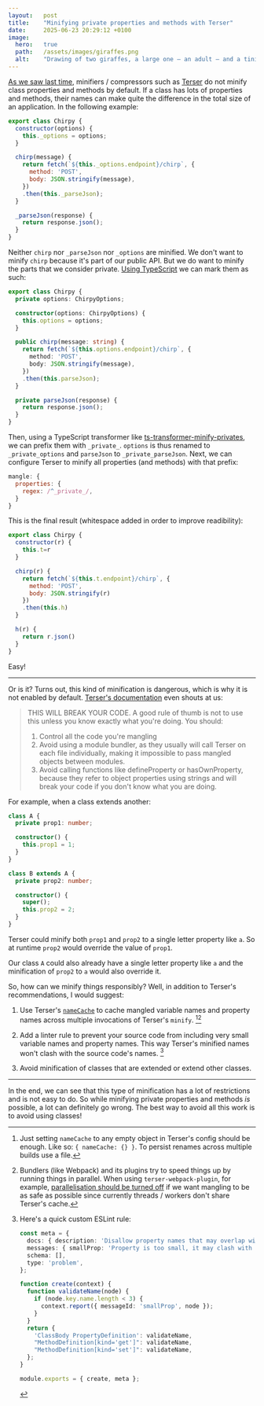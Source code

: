```yaml
---
layout:   post
title:    "Minifying private properties and methods with Terser"
date:     2025-06-23 20:29:12 +0100
image:
  hero:   true
  path:   /assets/images/giraffes.png
  alt:    "Drawing of two giraffes, a large one – an adult – and a tinier version – a child."
---
```


[As we saw last time], minifiers / compressors such as [Terser] do not minify class properties and methods by default. If a class has lots of properties and methods, their names can make quite the difference in the total size of an application. In the following example:

```js
export class Chirpy {
  constructor(options) {
    this._options = options;
  }

  chirp(message) {
    return fetch(`${this._options.endpoint}/chirp`, {
      method: 'POST',
      body: JSON.stringify(message),
    })
    .then(this._parseJson);
  }

  _parseJson(response) {
    return response.json();
  }
}
```

Neither `chirp` nor `_parseJson` nor `_options` are minified. We don't want to minify `chirp` because it's part of our public API. But we do want to minify the parts that we consider private. [Using TypeScript] we can mark them as such:

```ts
export class Chirpy {
  private options: ChirpyOptions;

  constructor(options: ChirpyOptions) {
    this.options = options;
  }

  public chirp(message: string) {
    return fetch(`${this.options.endpoint}/chirp`, {
      method: 'POST',
      body: JSON.stringify(message),
    })
    .then(this.parseJson);
  }

  private parseJson(response) {
    return response.json();
  }
}
```

Then, using a TypeScript transformer like [ts-transformer-minify-privates], we can prefix them with `_private_`. `options` is thus renamed to `_private_options` and `parseJson` to `_private_parseJson`. Next, we can configure Terser to minify all properties (and methods) with that prefix:

```js
mangle: {
  properties: {
    regex: /^_private_/,
  }
}
```

This is the final result (whitespace added in order to improve readibility):

```js
export class Chirpy {
  constructor(r) {
    this.t=r
  }

  chirp(r) {
    return fetch(`${this.t.endpoint}/chirp`, {
      method: 'POST',
      body: JSON.stringify(r)
    })
    .then(this.h)
  }

  h(r) {
    return r.json()
  }
}
```

Easy!

---

Or is it? Turns out, this kind of minification is dangerous, which is why it is not enabled by default. [Terser's documentation] even shouts at us:

> THIS WILL BREAK YOUR CODE. A good rule of thumb is not to use this unless you know exactly what you're doing. You should:
> 1. Control all the code you're mangling
> 2. Avoid using a module bundler, as they usually will call Terser on each file individually, making it impossible to pass mangled objects between modules.
> 3. Avoid calling functions like defineProperty or hasOwnProperty, because they refer to object properties using strings and will break your code if you don't know what you are doing.

For example, when a class extends another:

```ts
class A {
  private prop1: number;

  constructor() {
    this.prop1 = 1;
  }
}

class B extends A {
  private prop2: number;

  constructor() {
    super();
    this.prop2 = 2;
  }
}
```

Terser could minify both `prop1` and `prop2` to a single letter property like `a`. So at runtime `prop2` would override the value of `prop1`.

Our class `A` could also already have a single letter property like `a` and the minification of `prop2` to `a` would also override it.

So, how can we minify things responsibly? Well, in addition to Terser's recommendations, I would suggest:

1. Use Terser's [`nameCache`] to cache mangled variable names and property names across multiple invocations of Terser's `minify`. [^1][^2]

2. Add a linter rule to prevent your source code from including very small variable names and property names. This way Terser's minified names won't clash with the source code's names. [^3]

3. Avoid minification of classes that are extended or extend other classes.

---

In the end, we can see that this type of minification has a lot of restrictions and is not easy to do. So while minifying private properties and methods _is_ possible, a lot can definitely go wrong. The best way to avoid all this work is to avoid using classes!

[^1]: Just setting `nameCache` to any empty object in Terser's config should be enough. Like so: `{ nameCache: {} }`. To persist renames across multiple builds use a file.
[^2]: Bundlers (like Webpack) and its plugins try to speed things up by running things in parallel. When using `terser-webpack-plugin`, for example, [parallelisation should be turned off] if we want mangling to be as safe as possible since currently threads / workers don't share Terser's cache.

[^3]: Here's a quick custom ESLint rule:
    ```ts
    const meta = {
      docs: { description: 'Disallow property names that may overlap with mangled names.' },
      messages: { smallProp: 'Property is too small, it may clash with terser mangler.' },
      schema: [],
      type: 'problem',
    };

    function create(context) {
      function validateName(node) {
        if (node.key.name.length < 3) {
          context.report({ messageId: 'smallProp', node });
        }
      }
      return {
        'ClassBody PropertyDefinition': validateName,
        "MethodDefinition[kind='get']": validateName,
        "MethodDefinition[kind='set']": validateName,
      };
    }

    module.exports = { create, meta };
    ```


[As we saw last time]: 2023-05-16-service-class-vs-service-module.md
[Terser]: https://try.terser.org/
[Using TypeScript]: https://www.typescriptlang.org/docs/handbook/2/classes.html#private
[ts-transformer-minify-privates]: https://github.com/timocov/ts-transformer-minify-privates
[Terser's documentation]: https://terser.org/docs/cli-usage/#cli-mangling-property-names---mangle-props
[`nameCache`]: https://terser.org/docs/api-reference/#minify-options
[parallelisation should be turned off]: https://github.com/webpack-contrib/terser-webpack-plugin/issues/256#issuecomment-1230282316
